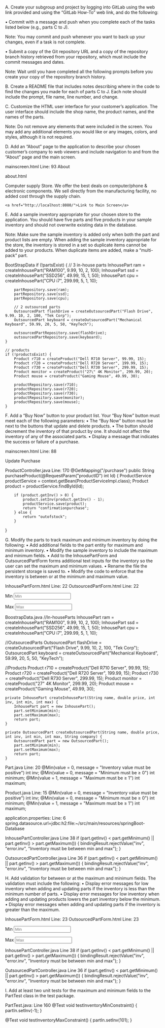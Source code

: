 A.  Create your subgroup and project by logging into GitLab using the web link provided and using the “GitLab How-To” web link, and do the following:

•  Commit with a message and push when you complete each of the tasks listed below (e.g., parts C to J).


Note: You may commit and push whenever you want to back up your changes, even if a task is not complete.


•  Submit a copy of the Git repository URL and a copy of the repository branch history retrieved from your repository, which must include the commit messages and dates.


Note: Wait until you have completed all the following prompts before you create your copy of the repository branch history.


B.  Create a README file that includes notes describing where in the code to find the changes you made for each of parts C to J. Each note should include the prompt, file name, line number, and change.


C.  Customize the HTML user interface for your customer’s application. The user interface should include the shop name, the product names, and the names of the parts.


Note: Do not remove any elements that were included in the screen. You may add any additional elements you would like or any images, colors, and styles, although it is not required.


D.  Add an “About” page to the application to describe your chosen customer’s company to web viewers and include navigation to and from the “About” page and the main screen.

mainscreen.html Line: 93
<a th:href="@{about}" class="mt-3">About</a>

about.html
<!DOCTYPE html>
<html lang="en">
<head>
    <meta charset="UTF-8">
    <title>About Us</title>
    <link href="https://cdn.jsdelivr.net/npm/bootstrap@5.1.3/dist/css/bootstrap.min.css" rel="stylesheet">
</head>
<body class = "container p-5">
    <p>
    Computer supply Store. We offer the best deals on computer/phone & electronic components. We sell directly from the manufacturing facility, no added cost through the supply chain.
    </p>

    <a href="http://localhost:8080/">Link to Main Screen</a>
</body>
</html>



E.  Add a sample inventory appropriate for your chosen store to the application. You should have five parts and five products in your sample inventory and should not overwrite existing data in the database.


Note: Make sure the sample inventory is added only when both the part and product lists are empty. When adding the sample inventory appropriate for the store, the inventory is stored in a set so duplicate items cannot be added to your products. When duplicate items are added, make a “multi-pack” part.

BootStrapData
    if (!partsExist) {
        // 3 in-house parts
        InhousePart ram = createInhousePart("RAM100", 9.99, 10, 2, 100);
        InhousePart ssd = createInhousePart("SSD256", 49.99, 15, 1, 50);
        InhousePart cpu = createInhousePart("CPU i7", 299.99, 5, 1, 10);

        partRepository.save(ram);
        partRepository.save(ssd);
        partRepository.save(cpu);

        // 2 outsourced parts
        OutsourcedPart flashDrive = createOutsourcedPart("Flash Drive", 9.99, 10, 2, 100, "Tek Corp");
        OutsourcedPart keyboard = createOutsourcedPart("Mechanical Keyboard", 59.99, 20, 5, 50, "KeyTech");

        outsourcedPartRepository.save(flashDrive);
        outsourcedPartRepository.save(keyboard);
    }

    // products
    if (!productsExist) {
        Product r710 = createProduct("Dell R710 Server", 99.99, 15);
        Product r720 = createProduct("Dell R720 Server", 199.99, 15);
        Product r730 = createProduct("Dell R730 Server", 299.99, 15);
        Product monitor = createProduct("27\" 4K Monitor", 299.99, 20);
        Product mouse = createProduct("Gaming Mouse", 49.99, 30);

        productRepository.save(r710);
        productRepository.save(r720);
        productRepository.save(r730);
        productRepository.save(monitor);
        productRepository.save(mouse);
    }

F.  Add a “Buy Now” button to your product list. Your “Buy Now” button must meet each of the following parameters:
•  The “Buy Now” button must be next to the buttons that update and delete products.
• The button should decrement the inventory of that product by one. It should not affect the inventory of any of the associated parts.
•  Display a message that indicates the success or failure of a purchase.

mainscreen.html Line: 88
 <td>
      <a th:href="@{/UpdateProductForm(productID=${product.id})}" class="btn btn-primary btn-sm mb-3">Update</a> 
      <a th:href="@{/purchase(productID=${product.id})}" class="btn btn-primary btn-sm mb-3">Purchase</a> <!--@{/purchase({productID=${tempProduct.Id}})} post request function-->
 </td>

ProductController.java Line: 170
@GetMapping("/purchase")
    public String purchaseProduct(@RequestParam("productID") int Id) {
        ProductService productService = context.getBean(ProductServiceImpl.class);
        Product product = productService.findById(Id);

        if (product.getInv() > 0) {
            product.setInv(product.getInv() - 1);
            productService.save(product);
            return "confirmationpurchase";
        } else {
            return "outofstock";
        }
}

G.  Modify the parts to track maximum and minimum inventory by doing the following:
•  Add additional fields to the part entity for maximum and minimum inventory.
•  Modify the sample inventory to include the maximum and minimum fields.
•  Add to the InhousePartForm and OutsourcedPartForm forms additional text inputs for the inventory so the user can set the maximum and minimum values.
•  Rename the file the persistent storage is saved to.
•  Modify the code to enforce that the inventory is between or at the minimum and maximum value.

InhousePartForm.html Line: 22
OutsourcedPartForm.html Line: 22
    <p> Min <input type="text" id = "min" th:field="*{minimum}" placeholder="Min" class="form-control mb-4 col-4" required/>
        <span class="text-danger" th:errors="*{minimum}"></span>
    </p>
    <p> Max <input type="text" id = "max" th:field="*{maximum}" placeholder="Max" class="form-control mb-4 col-4" required/>
        <span class="text-danger" th:errors="*{maximum}"></span>
    </p>

BoostrapData.java
//In-houseParts
InhousePart ram = createInhousePart("RAM100", 9.99, 10, 2, 100);
InhousePart ssd = createInhousePart("SSD256", 49.99, 15, 1, 50);
InhousePart cpu = createInhousePart("CPU i7", 299.99, 5, 1, 10);

//OutsourcedParts
OutsourcedPart flashDrive = createOutsourcedPart("Flash Drive", 9.99, 10, 2, 100, "Tek Corp");
OutsourcedPart keyboard = createOutsourcedPart("Mechanical Keyboard", 59.99, 20, 5, 50, "KeyTech");

//Products
Product r710 = createProduct("Dell R710 Server", 99.99, 15);
Product r720 = createProduct("Dell R720 Server", 199.99, 15);
Product r730 = createProduct("Dell R730 Server", 299.99, 15);
Product monitor = createProduct("27\" 4K Monitor", 299.99, 20);
Product mouse = createProduct("Gaming Mouse", 49.99, 30);

    private InhousePart createInhousePart(String name, double price, int inv, int min, int max) {
        InhousePart part = new InhousePart();
        part.setMinimum(min);
        part.setMaximum(max);
        return part;
    }

    private OutsourcedPart createOutsourcedPart(String name, double price, int inv, int min, int max, String company) {
        OutsourcedPart part = new OutsourcedPart();
        part.setMinimum(min);
        part.setMaximum(max);
        return part;
    }


Part.java Line: 20
 @Min(value = 0, message = "Inventory value must be positive")
    int inv;
    @Min(value = 0, message = "Minimum must be ≥ 0")
    int minimum;
    @Min(value = 1, message = "Maximum must be ≥ 1")
    int maximum;

Product.java Line: 15
@Min(value = 0, message = "Inventory value must be positive")
int inv;
@Min(value = 0, message = "Minimum must be ≥ 0")
int minimum;
@Min(value = 1, message = "Maximum must be ≥ 1")
int maximum;

application.properties: Line: 6
    spring.datasource.url=jdbc:h2:file:~/src/main/resources/springBoot-Database


InhousePartController.java Line 38
if (part.getInv() < part.getMinimum() || part.getInv() > part.getMaximum()) {
bindingResult.rejectValue("inv", "error.inv", "Inventory must be between min and max");
}

OutsourcedPartController.java Line 36
if (part.getInv() < part.getMinimum() || part.getInv() > part.getMaximum()) {
bindingResult.rejectValue("inv", "error.inv", "Inventory must be between min and max");
}


H.  Add validation for between or at the maximum and minimum fields. The validation must include the following:
•  Display error messages for low inventory when adding and updating parts if the inventory is less than the minimum number of parts.
•  Display error messages for low inventory when adding and updating products lowers the part inventory below the minimum.
•  Display error messages when adding and updating parts if the inventory is greater than the maximum.

InhousePartForm.html Line: 23
OutsourcedPartForm.html Line: 23
<p> Min <input type="text" id = "min" th:field="*{minimum}" placeholder="Min" class="form-control mb-4 col-4" required/>
    <span class="text-danger" th:errors="*{minimum}"></span>
</p>
<p> Max <input type="text" id = "max" th:field="*{maximum}" placeholder="Max" class="form-control mb-4 col-4" required/>
    <span class="text-danger" th:errors="*{maximum}"></span>
</p>

InhousePartController.java Line 38
if (part.getInv() < part.getMinimum() || part.getInv() > part.getMaximum()) {
bindingResult.rejectValue("inv", "error.inv", "Inventory must be between min and max");
}

OutsourcedPartController.java Line 36
if (part.getInv() < part.getMinimum() || part.getInv() > part.getMaximum()) {
bindingResult.rejectValue("inv", "error.inv", "Inventory must be between min and max");
}

I.  Add at least two unit tests for the maximum and minimum fields to the PartTest class in the test package.

PartTest.java: Line 160
@Test
void testInventoryMinConstraint() {
    partIn.setInv(-1);
}

@Test
void testInventoryMaxConstraint() {
    partIn.setInv(101);
}